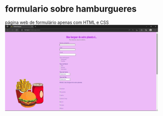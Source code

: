 # formulario sobre hamburgueres
página web de formulário apenas com HTML e CSS
 <img src="/midia/visao.png">